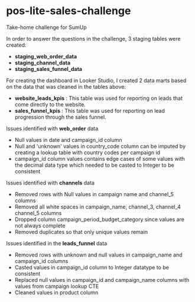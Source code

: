 # pos-lite-sales-challenge
Take-home challenge for SumUp

In order to answer the questions in the challenge, 3 staging tables were created:
- **staging_web_order_data**
- **staging_channel_data**
- **staging_sales_funnel_data**

For creating the dashboard in Looker Studio, I created 2 data marts based on the data that was cleaned in the tables above:
- **website_leads_kpis** : This table was used for reporting on leads that come directly to the website.
- **sales_funnel_kpis** : This table was used for reporting on lead progression through the sales funnel.

Issues identified with **web_order** data
- Null values in date and campaign_id column 
- Null and 'unknown' values in country_code column can be imputed by creating a lookup table with country codes per campaign id 
- campaign_id column values contains edge cases of some values with the decimal data type which needed to be casted to Integer to be consistent 

Issues identified with **channels** data
- Removed rows with Null values in campaign name and channel_5 columns 
- Removed all white spaces in campaign_name, channel_3, channel_4 channel_5 columns
- Dropped column campaign_period_budget_category since values are not always complete 
- Removed duplicates so that only unique values remain

Issues identified in the **leads_funnel** data
- Removed rows with unknown and null values in campaign_name and campaign_id columns 
- Casted values in campaign_id column to Integer datatype to be consistent
- Replaced null values in campaign_id and campaign_name columns with values from campaign lookup CTE
- Cleaned values in product column
